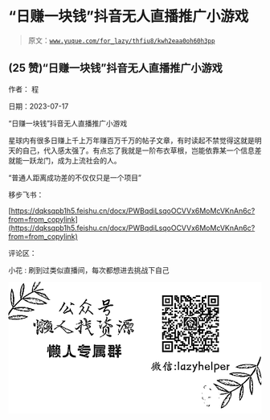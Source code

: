 # “日赚一块钱”抖音无人直播推广小游戏

> 原文：[`www.yuque.com/for_lazy/thfiu8/kwh2eaa0oh60h3pp`](https://www.yuque.com/for_lazy/thfiu8/kwh2eaa0oh60h3pp)



## (25 赞)“日赚一块钱”抖音无人直播推广小游戏 

作者： 程 

日期：2023-07-17 

“日赚一块钱”抖音无人直播推广小游戏 

星球内有很多日赚上千上万年赚百万千万的帖子文章，有时读起不禁觉得这就是明天的自己，代入感太强了。有点忘了我就是一阶布衣草根，岂能依靠某一个信息差就能一跃龙门，成为上流社会的人。 

“普通人距离成功差的不仅仅只是一个项目” 

移步飞书： 

[https://dqksqpb1h5.feishu.cn/docx/PWBqdiLsqoOCVVx6MoMcVKnAn6c?from=from_copylink](https://dqksqpb1h5.feishu.cn/docx/PWBqdiLsqoOCVVx6MoMcVKnAn6c?from=from_copylink) 

评论区： 

小花 : 刷到过类似直播间，每次都想进去挑战下自己 

![](img/894d30a529e7c37bcd3392323c99941c.png)  